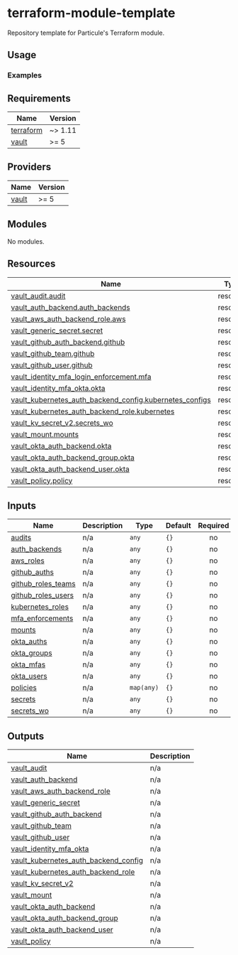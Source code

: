 # terraform-module-template

Repository template for Particule's Terraform module.

## Usage


### Examples

<!-- BEGIN_TF_DOCS -->
## Requirements

| Name | Version |
|------|---------|
| <a name="requirement_terraform"></a> [terraform](#requirement\_terraform) | ~> 1.11 |
| <a name="requirement_vault"></a> [vault](#requirement\_vault) | >= 5 |

## Providers

| Name | Version |
|------|---------|
| <a name="provider_vault"></a> [vault](#provider\_vault) | >= 5 |

## Modules

No modules.

## Resources

| Name | Type |
|------|------|
| [vault_audit.audit](https://registry.terraform.io/providers/hashicorp/vault/latest/docs/resources/audit) | resource |
| [vault_auth_backend.auth_backends](https://registry.terraform.io/providers/hashicorp/vault/latest/docs/resources/auth_backend) | resource |
| [vault_aws_auth_backend_role.aws](https://registry.terraform.io/providers/hashicorp/vault/latest/docs/resources/aws_auth_backend_role) | resource |
| [vault_generic_secret.secret](https://registry.terraform.io/providers/hashicorp/vault/latest/docs/resources/generic_secret) | resource |
| [vault_github_auth_backend.github](https://registry.terraform.io/providers/hashicorp/vault/latest/docs/resources/github_auth_backend) | resource |
| [vault_github_team.github](https://registry.terraform.io/providers/hashicorp/vault/latest/docs/resources/github_team) | resource |
| [vault_github_user.github](https://registry.terraform.io/providers/hashicorp/vault/latest/docs/resources/github_user) | resource |
| [vault_identity_mfa_login_enforcement.mfa](https://registry.terraform.io/providers/hashicorp/vault/latest/docs/resources/identity_mfa_login_enforcement) | resource |
| [vault_identity_mfa_okta.okta](https://registry.terraform.io/providers/hashicorp/vault/latest/docs/resources/identity_mfa_okta) | resource |
| [vault_kubernetes_auth_backend_config.kubernetes_configs](https://registry.terraform.io/providers/hashicorp/vault/latest/docs/resources/kubernetes_auth_backend_config) | resource |
| [vault_kubernetes_auth_backend_role.kubernetes](https://registry.terraform.io/providers/hashicorp/vault/latest/docs/resources/kubernetes_auth_backend_role) | resource |
| [vault_kv_secret_v2.secrets_wo](https://registry.terraform.io/providers/hashicorp/vault/latest/docs/resources/kv_secret_v2) | resource |
| [vault_mount.mounts](https://registry.terraform.io/providers/hashicorp/vault/latest/docs/resources/mount) | resource |
| [vault_okta_auth_backend.okta](https://registry.terraform.io/providers/hashicorp/vault/latest/docs/resources/okta_auth_backend) | resource |
| [vault_okta_auth_backend_group.okta](https://registry.terraform.io/providers/hashicorp/vault/latest/docs/resources/okta_auth_backend_group) | resource |
| [vault_okta_auth_backend_user.okta](https://registry.terraform.io/providers/hashicorp/vault/latest/docs/resources/okta_auth_backend_user) | resource |
| [vault_policy.policy](https://registry.terraform.io/providers/hashicorp/vault/latest/docs/resources/policy) | resource |

## Inputs

| Name | Description | Type | Default | Required |
|------|-------------|------|---------|:--------:|
| <a name="input_audits"></a> [audits](#input\_audits) | n/a | `any` | `{}` | no |
| <a name="input_auth_backends"></a> [auth\_backends](#input\_auth\_backends) | n/a | `any` | `{}` | no |
| <a name="input_aws_roles"></a> [aws\_roles](#input\_aws\_roles) | n/a | `any` | `{}` | no |
| <a name="input_github_auths"></a> [github\_auths](#input\_github\_auths) | n/a | `any` | `{}` | no |
| <a name="input_github_roles_teams"></a> [github\_roles\_teams](#input\_github\_roles\_teams) | n/a | `any` | `{}` | no |
| <a name="input_github_roles_users"></a> [github\_roles\_users](#input\_github\_roles\_users) | n/a | `any` | `{}` | no |
| <a name="input_kubernetes_roles"></a> [kubernetes\_roles](#input\_kubernetes\_roles) | n/a | `any` | `{}` | no |
| <a name="input_mfa_enforcements"></a> [mfa\_enforcements](#input\_mfa\_enforcements) | n/a | `any` | `{}` | no |
| <a name="input_mounts"></a> [mounts](#input\_mounts) | n/a | `any` | `{}` | no |
| <a name="input_okta_auths"></a> [okta\_auths](#input\_okta\_auths) | n/a | `any` | `{}` | no |
| <a name="input_okta_groups"></a> [okta\_groups](#input\_okta\_groups) | n/a | `any` | `{}` | no |
| <a name="input_okta_mfas"></a> [okta\_mfas](#input\_okta\_mfas) | n/a | `any` | `{}` | no |
| <a name="input_okta_users"></a> [okta\_users](#input\_okta\_users) | n/a | `any` | `{}` | no |
| <a name="input_policies"></a> [policies](#input\_policies) | n/a | `map(any)` | `{}` | no |
| <a name="input_secrets"></a> [secrets](#input\_secrets) | n/a | `any` | `{}` | no |
| <a name="input_secrets_wo"></a> [secrets\_wo](#input\_secrets\_wo) | n/a | `any` | `{}` | no |

## Outputs

| Name | Description |
|------|-------------|
| <a name="output_vault_audit"></a> [vault\_audit](#output\_vault\_audit) | n/a |
| <a name="output_vault_auth_backend"></a> [vault\_auth\_backend](#output\_vault\_auth\_backend) | n/a |
| <a name="output_vault_aws_auth_backend_role"></a> [vault\_aws\_auth\_backend\_role](#output\_vault\_aws\_auth\_backend\_role) | n/a |
| <a name="output_vault_generic_secret"></a> [vault\_generic\_secret](#output\_vault\_generic\_secret) | n/a |
| <a name="output_vault_github_auth_backend"></a> [vault\_github\_auth\_backend](#output\_vault\_github\_auth\_backend) | n/a |
| <a name="output_vault_github_team"></a> [vault\_github\_team](#output\_vault\_github\_team) | n/a |
| <a name="output_vault_github_user"></a> [vault\_github\_user](#output\_vault\_github\_user) | n/a |
| <a name="output_vault_identity_mfa_okta"></a> [vault\_identity\_mfa\_okta](#output\_vault\_identity\_mfa\_okta) | n/a |
| <a name="output_vault_kubernetes_auth_backend_config"></a> [vault\_kubernetes\_auth\_backend\_config](#output\_vault\_kubernetes\_auth\_backend\_config) | n/a |
| <a name="output_vault_kubernetes_auth_backend_role"></a> [vault\_kubernetes\_auth\_backend\_role](#output\_vault\_kubernetes\_auth\_backend\_role) | n/a |
| <a name="output_vault_kv_secret_v2"></a> [vault\_kv\_secret\_v2](#output\_vault\_kv\_secret\_v2) | n/a |
| <a name="output_vault_mount"></a> [vault\_mount](#output\_vault\_mount) | n/a |
| <a name="output_vault_okta_auth_backend"></a> [vault\_okta\_auth\_backend](#output\_vault\_okta\_auth\_backend) | n/a |
| <a name="output_vault_okta_auth_backend_group"></a> [vault\_okta\_auth\_backend\_group](#output\_vault\_okta\_auth\_backend\_group) | n/a |
| <a name="output_vault_okta_auth_backend_user"></a> [vault\_okta\_auth\_backend\_user](#output\_vault\_okta\_auth\_backend\_user) | n/a |
| <a name="output_vault_policy"></a> [vault\_policy](#output\_vault\_policy) | n/a |
<!-- END_TF_DOCS -->
